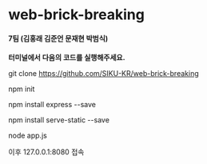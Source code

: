 # web-brick-breaking
#### 7팀 (김홍래 김준언 문재현 박범식)

**터미널에서 다음의 코드를 실행해주세요.**

git clone https://github.com/SIKU-KR/web-brick-breaking

npm init

npm install express --save

npm install serve-static --save

node app.js

이후 127.0.0.1:8080 접속
